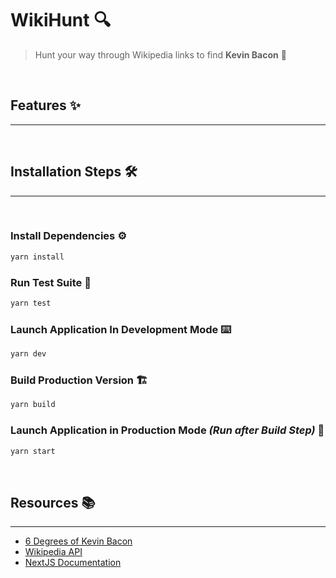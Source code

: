# WikiHunt 🔍

> Hunt your way through Wikipedia links to find **Kevin Bacon** 🥓

<br>

## Features ✨

---

<br>

## Installation Steps 🛠️

---

<br>

### Install Dependencies ⚙️

```bash
yarn install
```

### Run Test Suite 🧪

```bash
yarn test
```

### Launch Application In Development Mode ⌨️

```bash
yarn dev
```

### Build Production Version 🏗️

```bash
yarn build
```

### Launch Application in Production Mode _(Run after Build Step)_ 🚀

```bash
yarn start
```

<br>

## Resources 📚

---

- [6 Degrees of Kevin Bacon](https://en.wikipedia.org/wiki/Six_Degrees_of_Kevin_Bacon)
- [Wikipedia API](https://www.mediawiki.org/wiki/API:REST_API/Reference)
- [NextJS Documentation](https://nextjs.org/docs)
